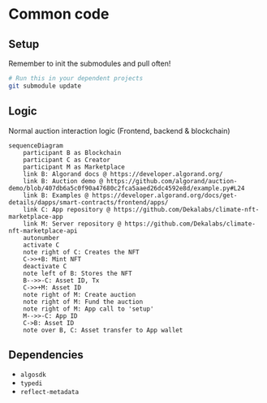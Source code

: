 # Common code

## Setup

Remember to init the submodules and pull often!

```sh
# Run this in your dependent projects
git submodule update
```

## Logic

Normal auction interaction logic (Frontend, backend & blockchain)

```mermaid
sequenceDiagram
    participant B as Blockchain
    participant C as Creator
    participant M as Marketplace
    link B: Algorand docs @ https://developer.algorand.org/
    link B: Auction demo @ https://github.com/algorand/auction-demo/blob/407db6a5c0f90a47680c2fca5aaed26dc4592e8d/example.py#L24
    link B: Examples @ https://developer.algorand.org/docs/get-details/dapps/smart-contracts/frontend/apps/
    link C: App repository @ https://github.com/Dekalabs/climate-nft-marketplace-app
    link M: Server repository @ https://github.com/Dekalabs/climate-nft-marketplace-api
    autonumber
    activate C
    note right of C: Creates the NFT
    C->>+B: Mint NFT
    deactivate C
    note left of B: Stores the NFT
    B-->>-C: Asset ID, Tx
    C->>+M: Asset ID
    note right of M: Create auction
    note right of M: Fund the auction
    note right of M: App call to 'setup'
    M-->>-C: App ID
    C->B: Asset ID
    note over B, C: Asset transfer to App wallet
```

## Dependencies

- `algosdk`
- `typedi`
- `reflect-metadata`
